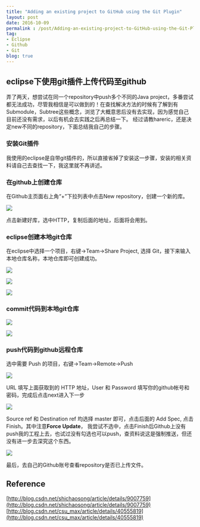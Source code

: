 ```yaml
---
title: "Adding an existing project to GitHub using the Git Plugin"
layout: post
date: 2016-10-09
permalink : /post/Adding-an-existing-project-to-GitHub-using-the-Git-Plugin
tag:
- Eclipse
- Github
- Git
blog: true
---     
```


## eclipse下使用git插件上传代码至github   

弄了两天，想尝试在同一个repository中push多个不同的Java project，多番尝试都无法成功，尽管我相信是可以做到的！在查找解决方法的时候有了解到有Submodule，Subtree这些概念，浏览了大概意思后没有去实现，因为感觉自己目前还没有需求，以后有机会去实践之后再总结一下。
经过请教hareric，还是决定new不同的repository，下面总结我自己的步骤。  

### 安装Git插件  

我使用的eclipse是自带git插件的，所以直接省掉了安装这一步骤，安装的相关资料请自己去查找一下，我这里就不再讲述。     

### 在github上创建仓库    

在Github主页面右上角“+”下拉列表中点击New repository，创建一个新的库。    

![](img/2016-10-09-new.png)  

点击新建好库，选中HTTP，复制后面的地址，后面将会用到。  

### eclipse创建本地git仓库  

在eclipse中选择一个项目，右键->Team->Share Project, 选择 Git，接下来输入本地仓库名称，本地仓库即可创建成功。  

![](img/2016-10-09-share.png)    

![](img/2016-10-09-git.png)    

![](img/2016-10-09-use.png)   

### commit代码到本地git仓库    

![](img/2016-10-09-commit.png)   

![](img/2016-10-09-commitMessage.png)  

### push代码到github远程仓库   

选中需要 Push 的项目，右键->Team->Remote->Push      

![](img/2016-10-09-push.png)    

URL 填写上面获取到的 HTTP 地址，User 和 Password 填写你的github帐号和密码，完成后点击next进入下一步   

![](img/2016-10-09-url.png)    

Source ref 和 Destination ref 均选择 master 即可，点击后面的 Add Spec, 点击Finish。其中注意**Force Update**，
我尝试不选中，点击Finish后Github上没有push我的工程上去，也试过没有勾选也可以push，查资料说这是强制推送，但还没有进一步去深究这个东西。    

![](img/2016-10-09-ref.png)  

最后，去自己的Github账号查看repository是否已上传文件。  

## Reference   

[http://blog.csdn.net/shichaosong/article/details/9007759](http://blog.csdn.net/shichaosong/article/details/9007759)   
[http://blog.csdn.net/csu_max/article/details/40555819](http://blog.csdn.net/csu_max/article/details/40555819)




